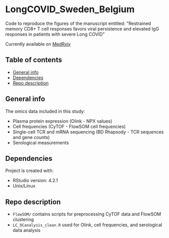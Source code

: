 # LongCOVID_Sweden_Belgium
Code to reproduce the figures of the manuscript entitled: "Restrained memory CD8+ T cell responses favors viral persistence and elevated IgG responses in patients with severe Long COVID" 

Currently available on [MedRxiv]([https://www.medrxiv.org/content/10.1101/2024.02.11.24302636v1])

## Table of contents
* [General info](#general-info)
* [Dependencies](#dependencies)
* [Repo description](#repo-description)

## General info
The omics data included in this study:
- Plasma protein expression (Olink - NPX values)
- Cell frequencies (CyTOF - FlowSOM cell frequencies)
- Single-cell TCR and mRNA sequencing (BD Rhapsody - TCR sequences and gene counts)
- Serological measurements 

## Dependencies
Project is created with:
* RStudio version: 4.2.1
* Unix/Linux

## Repo description
- ```FlowSOM/``` contains scripts for preprocessing CyTOF data and FlowSOM clustering
- ```LC_OCanalysis_clean.R``` used for Olink, cell frequencies, and serological data analysis  
